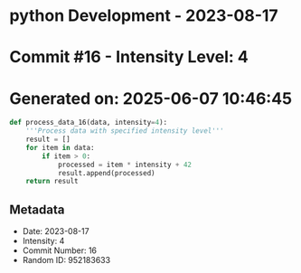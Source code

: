 ﻿# python Development - 2023-08-17
# Commit #16 - Intensity Level: 4
# Generated on: 2025-06-07 10:46:45
```python
def process_data_16(data, intensity=4):
    '''Process data with specified intensity level'''
    result = []
    for item in data:
        if item > 0:
            processed = item * intensity + 42
            result.append(processed)
    return result
```
## Metadata
- Date: 2023-08-17
- Intensity: 4
- Commit Number: 16
- Random ID: 952183633
